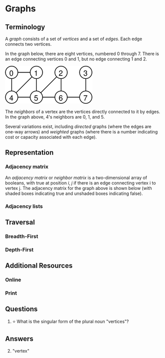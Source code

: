 # Graphs
## Terminology
A *graph* consists of a set of *vertices* and a set of *edges*. Each edge connects two vertices.

In the graph below, there are eight vertices, numbered 0 through 7. There is an edge connecting vertices 0 and 1, but no edge connecting 1 and 2.

![Edges are 0-1, 0-4, 1-4, 1-5, 2-5, 2-6, 3-7, 4-5, 5-6, and 6-7](graph.svg)

The *neighbors* of a vertex are the vertices directly connected to it by edges. In the graph above, 4's neighbors are 0, 1, and 5.

Several variations exist, including *directed* graphs (where the edges are one-way arrows) and *weighted* graphs (where there is a number indicating cost or capacity associated with each edge).
## Representation
### Adjacency matrix
An *adjacency matrix* or *neighbor matrix* is a two-dimensional array of booleans, with true at position *i*, *j* if there is an edge connecting vertex i to vertex j. The adjacency matrix for the graph above is shown below (with shaded boxes indicating true and unshaded boxes indicating false).

### Adjacency lists
## Traversal
### Breadth-First
### Depth-First
## Additional Resources
### Online
### Print
## Questions
1. :star: What is the singular form of the plural noun "vertices"?
## Answers
2. "vertex"

